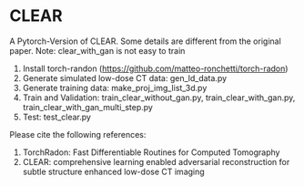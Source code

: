 # CLEAR

A Pytorch-Version of CLEAR. Some details are different from the original paper. Note: clear_with_gan is not easy to train

1. Install torch-randon (https://github.com/matteo-ronchetti/torch-radon)
2. Generate simulated low-dose CT data: gen_ld_data.py
3. Generate training data: make_proj_img_list_3d.py
4. Train and Validation: train_clear_without_gan.py, train_clear_with_gan.py, train_clear_with_gan_multi_step.py
5. Test: test_clear.py

Please cite the following references:
1. TorchRadon: Fast Differentiable Routines for Computed Tomography
2. CLEAR: comprehensive learning enabled adversarial reconstruction for subtle structure enhanced low-dose CT imaging

